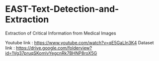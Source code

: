 # EAST-Text-Detection-and-Extraction
Extraction of Critical Information from Medical Images

Youtube link : https://www.youtube.com/watch?v=qE5GaLln3K4
Dataset link : https://drive.google.com/folderview?id=1Vg37pruqSKomlvYegcnRk7BHNP8roX5G
